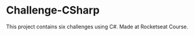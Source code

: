# Challenge-CSharp
<p> This project contains six challenges using C#. Made at Rocketseat Course.</p>
